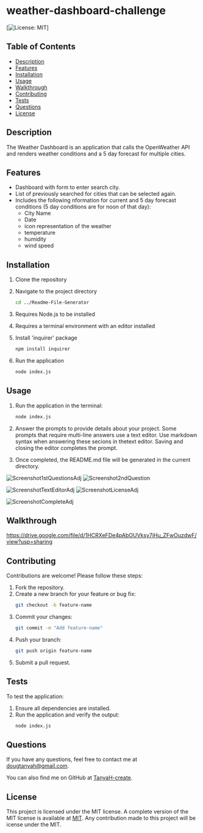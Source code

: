 # weather-dashboard-challenge
[![License: MIT](https://img.shields.io/badge/License-MIT-yellow.svg)] 

## Table of Contents
- [Description](#description)
- [Features](#features)
- [Installation](#installation)
- [Usage](#usage)
- [Walkthrough](#walkthrough)
- [Contributing](#contributing)
- [Tests](#tests)
- [Questions](#questions)
- [License](#license)

## Description
The Weather Dashboard is an application that calls the OpenWeather API and renders weather conditions and a 5 day forecast for multiple cities.

## Features

- Dashboard with form to enter search city. 
- List of previously searched for cities that can be selected again.
- Includes the following nformation for current and 5 day forecast conditions (5 day conditions are for noon of that day):
  - City Name
  - Date
  - icon representation of the weather
  - temperature
  - humidity
  - wind speed

## Installation
1. Clone the repository

2. Navigate to the project directory 
   ```bash
   cd ../Readme-File-Generator

3. Requires Node.js to be installed

4. Requires a terminal environment with an editor installed

5. Install 'inquirer' package
   ```bash
   npm install inquirer

6.  Run the application
    ```bash
    node index.js

## Usage
1. Run the application in the terminal:
   ```bash
   node index.js 

2. Answer the prompts to provide details about your project.  Some prompts that require multi-line answers use
   a text editor. Use markdown syntax when answering these secions in thetext editor. Saving and closing the editor completes the prompt.

3. Once completed, the README.md file will be generated in the current directory.


![Screenshot1stQuestionsAdj](https://github.com/user-attachments/assets/547b98e8-f5a6-4338-9849-13f5534ec6ae)    ![Screenshot2ndQuestion](https://github.com/user-attachments/assets/984209ff-5c1f-4bc6-aa27-2b9055210f86)


![ScreenshotTextEditorAdj](https://github.com/user-attachments/assets/4cc03d03-675f-4ccd-a07f-0d266d203667)      ![ScreenshotLicenseAdj](https://github.com/user-attachments/assets/6e4693c7-5250-4453-bbbd-df8e8a83aacb)

![ScreenshotCompleteAdj](https://github.com/user-attachments/assets/256637a5-7a56-42d9-bcef-2aad720d0691)


## Walkthrough

https://drive.google.com/file/d/1HCRXeFDe4pAbOUVksy7iHu_ZFwOuzdwF/view?usp=sharing

## Contributing
Contributions are welcome! Please follow these steps:
1.	Fork the repository.
2.	Create a new branch for your feature or bug fix:
    ```bash
    git checkout -b feature-name
3.	Commit your changes:
    ```bash
    git commit -m "Add feature-name"
4.	Push your branch:
    ```bash
    git push origin feature-name
5.	Submit a pull request.

## Tests
To test the application:
1.	Ensure all dependencies are installed.
2.	Run the application and verify the output:
    ```bash
    node index.js
## Questions

 If you have any questions, feel free to contact me at dougtanyah@gmail.com.

 You can also find me on GitHub at [TanyaH-create](https://github.com/TanyaH-create).



## License
This project is licensed under the MIT license. A complete version of the MIT license is available at [MIT](https://opensource.org/licenses/MIT).
Any contribution made to this project will be icense under the MIT.
 
